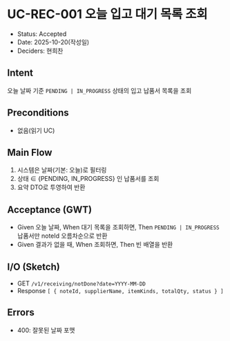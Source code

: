 # UC-REC-001 오늘 입고 대기 목록 조회

- Status: Accepted
- Date: 2025-10-20(작성일)
- Deciders: 현희찬

## Intent

오늘 날짜 기준 `PENDING | IN_PROGRESS` 상태의 입고 납품서 목록을 조회

## Preconditions

- 없음(읽기 UC)

## Main Flow

1) 시스템은 날짜(기본: 오늘)로 필터링
2) 상태 ∈ {PENDING, IN_PROGRESS} 인 납품서를 조회
3) 요약 DTO로 투영하여 반환

## Acceptance (GWT)

- Given 오늘 날짜,
  When 대기 목록을 조회하면,
  Then `PENDING | IN_PROGRESS` 납품서만 noteId 오름차순으로 반환
- Given 결과가 없을 때,
  When 조회하면,
  Then 빈 배열을 반환

## I/O (Sketch)

- GET `/v1/receiving/notDone?date=YYYY-MM-DD`
- Response `[ { noteId, supplierName, itemKinds, totalQty, status } ]`

## Errors

- 400: 잘못된 날짜 포맷
